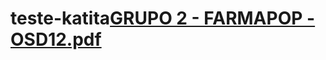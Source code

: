 # teste-katita[GRUPO 2 - FARMAPOP - OSD12.pdf](https://github.com/user-attachments/files/20266779/GRUPO.2.-.FARMAPOP.-.OSD12.pdf)
